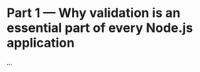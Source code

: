 # Part 1 — Why validation is an essential part of every Node.js application

...

<!--

Outline:

- How validation fits into the HTTP request/response lifecycle
- Using validation to help us handle unsafe user data
- Closing the validation loop with HTTP error responses
- Exercise 1.1

TODO:

- [ ] Pull in content from 'Email 1'
- [ ] Create a request / response diagram
- [ ] Mention data sanitization

-->
